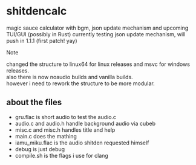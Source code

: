 # shitdencalc
magic sauce calculator with bgm, json update mechanism and upcoming TUI/GUI (possibly in Rust)
currently testing json update mechanism, will push in 1.1.1 (first patch! yay)

> [!NOTE]  
> changed the structure to linux64 for linux releases and msvc for windows releases.\
> also there is now noaudio builds and vanilla builds.\
> however i need to rework the structure to be more modular.

## about the files
- gru.flac is short audio to test the audio.c
- audio.c and audio.h handle background audio via cubeb
- misc.c and misc.h handles title and help
- main.c does the mathing
- iamu_miku.flac is the audio shitden requested himself
- debug is just debug
- compile.sh is the flags i use for clang
